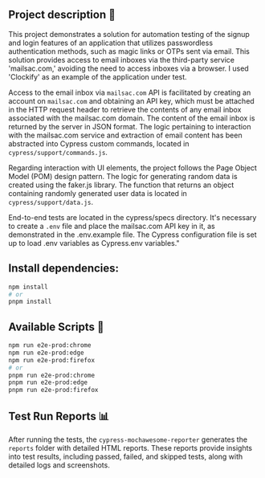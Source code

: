 ## Project description 📖

This project demonstrates a solution for automation testing of the signup and login features of an application that utilizes passwordless authentication methods, such as magic links or OTPs sent via email. This solution provides access to email inboxes via the third-party service 'mailsac.com,' avoiding the need to access inboxes via a browser. I used 'Clockify' as an example of the application under test.

Access to the email inbox via `mailsac.com` API is facilitated by creating an account on `mailsac.com` and obtaining an API key, which must be attached in the HTTP request header to retrieve the contents of any email inbox associated with the mailsac.com domain. The content of the email inbox is returned by the server in JSON format. The logic pertaining to interaction with the mailsac.com service and extraction of email content has been abstracted into Cypress custom commands, located in `cypress/support/commands.js`.

Regarding interaction with UI elements, the project follows the Page Object Model (POM) design pattern.
The logic for generating random data is created using the faker.js library. The function that returns an object containing randomly generated user data is located in `cypress/support/data.js`.

End-to-end tests are located in the cypress/specs directory. It's necessary to create a `.env` file and place the mailsac.com API key in it, as demonstrated in the .env.example file. The Cypress configuration file is set up to load .env variables as Cypress.env variables."

## Install dependencies:

```bash
npm install
# or
pnpm install
```

## Available Scripts 🧪

```bash
npm run e2e-prod:chrome
npm run e2e-prod:edge
npm run e2e-prod:firefox
# or
pnpm run e2e-prod:chrome
pnpm run e2e-prod:edge
pnpm run e2e-prod:firefox
```

## Test Run Reports 📊

After running the tests, the `cypress-mochawesome-reporter` generates the `reports` folder with detailed HTML reports. These reports provide insights into test results, including passed, failed, and skipped tests, along with detailed logs and screenshots.
